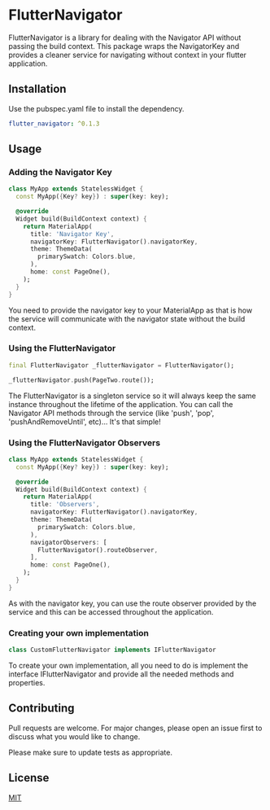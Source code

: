 # FlutterNavigator

FlutterNavigator is a library for dealing with the Navigator API without passing the build context. This package wraps the NavigatorKey and provides a cleaner service for navigating without context in your flutter application.

## Installation

Use the pubspec.yaml file to install the dependency.

```yaml
flutter_navigator: ^0.1.3
```

## Usage

### Adding the Navigator Key

```dart
class MyApp extends StatelessWidget {
  const MyApp({Key? key}) : super(key: key);

  @override
  Widget build(BuildContext context) {
    return MaterialApp(
      title: 'Navigator Key',
      navigatorKey: FlutterNavigator().navigatorKey,
      theme: ThemeData(
        primarySwatch: Colors.blue,
      ),
      home: const PageOne(),
    );
  }
}
```

You need to provide the navigator key to your MaterialApp as that is how the service will communicate with the navigator state without the build context.

### Using the FlutterNavigator

```dart
final FlutterNavigator _flutterNavigator = FlutterNavigator();

_flutterNavigator.push(PageTwo.route());
```

The FlutterNavigator is a singleton service so it will always keep the same instance throughout the lifetime of the application. You can call the Navigator API methods through the service (like 'push', 'pop', 'pushAndRemoveUntil', etc)... It's that simple!

### Using the FlutterNavigator Observers

```dart
class MyApp extends StatelessWidget {
  const MyApp({Key? key}) : super(key: key);

  @override
  Widget build(BuildContext context) {
    return MaterialApp(
      title: 'Observers',
      navigatorKey: FlutterNavigator().navigatorKey,
      theme: ThemeData(
        primarySwatch: Colors.blue,
      ),
      navigatorObservers: [
        FlutterNavigator().routeObserver,
      ],
      home: const PageOne(),
    );
  }
}
```

As with the navigator key, you can use the route observer provided by the service and this can be accessed throughout the application.

### Creating your own implementation

```dart
class CustomFlutterNavigator implements IFlutterNavigator
```

To create your own implementation, all you need to do is implement the interface IFlutterNavigator and provide all the needed methods and properties.

## Contributing

Pull requests are welcome. For major changes, please open an issue first to discuss what you would like to change.

Please make sure to update tests as appropriate.

## License

[MIT](https://choosealicense.com/licenses/mit/)
